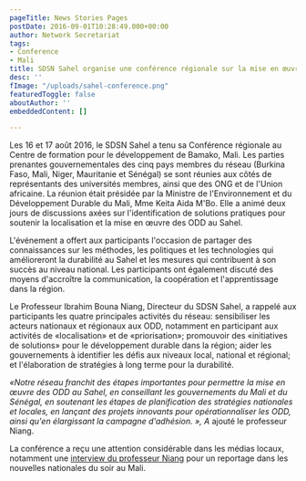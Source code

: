 ```yaml
---
pageTitle: News Stories Pages
postDate: 2016-09-01T10:28:49.000+00:00
author: Network Secretariat
tags:
- Conference
- Mali
title: SDSN Sahel organise une conférence régionale sur la mise en œuvre des SDG
desc: ''
fImage: "/uploads/sahel-conference.png"
featuredToggle: false
aboutAuthor: ''
embeddedContent: []

---
```

Les 16 et 17 août 2016, le SDSN Sahel a tenu sa Conférence régionale au Centre de formation pour le développement de Bamako, Mali. Les parties prenantes gouvernementales des cinq pays membres du réseau (Burkina Faso, Mali, Niger, Mauritanie et Sénégal) se sont réunies aux côtés de représentants des universités membres, ainsi que des ONG et de l'Union africaine. La réunion était présidée par la Ministre de l'Environnement et du Développement Durable du Mali, Mme Keita Aida M'Bo. Elle a animé deux jours de discussions axées sur l'identification de solutions pratiques pour soutenir la localisation et la mise en œuvre des ODD au Sahel.

L'événement a offert aux participants l'occasion de partager des connaissances sur les méthodes, les politiques et les technologies qui amélioreront la durabilité au Sahel et les mesures qui contribuent à son succès au niveau national. Les participants ont également discuté des moyens d'accroître la communication, la coopération et l'apprentissage dans la région.

Le Professeur Ibrahim Bouna Niang, Directeur du SDSN Sahel, a rappelé aux participants les quatre principales activités du réseau: sensibiliser les acteurs nationaux et régionaux aux ODD, notamment en participant aux activités de «localisation» et de «priorisation»; promouvoir des «initiatives de solutions» pour le développement durable dans la région; aider les gouvernements à identifier les défis aux niveaux local, national et régional; et l'élaboration de stratégies à long terme pour la durabilité.

_«Notre réseau franchit des étapes importantes pour permettre la mise en œuvre des ODD au Sahel, en conseillant les gouvernements du Mali et du Sénégal, en soutenant les étapes de planification des stratégies nationales et locales, en lançant des projets innovants pour opérationnaliser les ODD, ainsi qu'en élargissant la campagne d'adhésion. », A_ ajouté le professeur Niang.

La conférence a reçu une attention considérable dans les médias locaux, notamment une [interview du professeur Niang](https://youtu.be/-dki69UXjnI?t=8m49s) pour un reportage dans les nouvelles nationales du soir au Mali.